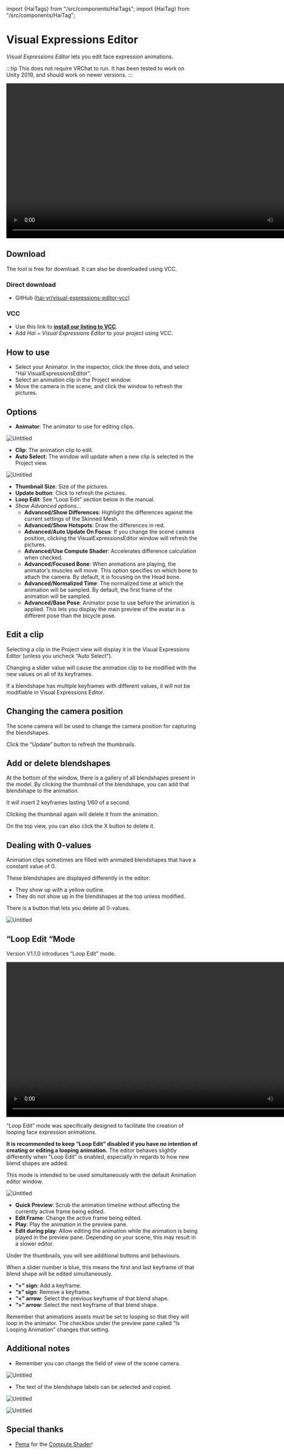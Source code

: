 import {HaiTags} from "/src/components/HaiTags";
import {HaiTag} from "/src/components/HaiTag";

# Visual Expressions Editor

<HaiTags>
<HaiTag isUniversal={true} />
</HaiTags>

*Visual Expressions Editor* lets you edit face expression animations.

:::tip
This does not require VRChat to run. It has been tested to work on Unity 2019, and should work on newer versions.
:::

<video controls width="816" autostart="false">
    <source src={'https://downscale.srv.hai-vr.dev/assets/docs/sx_2022-03-08_16-17-04_ochgB1a5VG.mp4' ?? require('./visual-expressions-editor-img/sx_2022-03-08_16-17-04_ochgB1a5VG.mp4')}/>
</video>

## Download

The tool is free for download. It can also be downloaded using VCC.

### Direct download

- GitHub ([hai-vr/visual-expressions-editor-vcc](https://github.com/hai-vr/visual-expressions-editor-vcc))

### VCC

- Use this link to **[install our listing to VCC](vcc://vpm/addRepo?url=https://hai-vr.github.io/vpm-listing/index.json)**.
- Add *Haï ~ Visual Expressions Editor* to your project using VCC.

## How to use

- Select your Animator. In the inspector, click the three dots, and select “Haï VisualExpressionsEditor”.
- Select an animation clip in the Project window.
- Move the camera in the scene, and click the window to refresh the pictures.

## Options

- **Animator**: The animator to use for editing clips.

![Untitled](visual-expressions-editor-img/Untitled.png)

- **Clip**: The animation clip to edit.
- **Auto Select**: The window will update when a new clip is selected in the Project view.

![Untitled](visual-expressions-editor-img/Untitled%201.png)

- **Thumbnail Size**: Size of the pictures.
- **Update button**: Click to refresh the pictures.
- **Loop Edit**: See “Loop Edit” section below in the manual.
- *Show Advanced options...*
    - **Advanced/Show Differences**: Highlight the differences against the current settings of the Skinned Mesh.
    - **Advanced/Show Hotspots**: Draw the differences in red.
    - **Advanced/Auto Update On Focus**: If you change the scene camera position, clicking the VisualExpressionsEditor window will refresh the pictures.
    - **Advanced/Use Compute Shader**: Accelerates difference calculation when checked.
    - **Advanced/Focused Bone**: When animations are playing, the animator’s muscles will move.
    This option specifies on which bone to attach the camera. By default, it is focusing on the Head bone.
    - **Advanced/Normalized Time**: The normalized time at which the animation will be sampled. By default, the first frame of the animation will be sampled.
    - **Advanced/Base Pose**: Animator pose to use before the animation is applied.
    This lets you display the main preview of the avatar in a different pose than the bicycle pose.

## Edit a clip

Selecting a clip in the Project view will display it in the Visual Expressions Editor (unless you uncheck “Auto Select”).

Changing a slider value will cause the animation clip to be modified with the new values on all of its keyframes.

If a blendshape has multiple keyframes with different values, it will not be modifiable in Visual Expressions Editor.

## Changing the camera position

The scene camera will be used to change the camera position for capturing the blendshapes.

Click the “Update” button to refresh the thumbnails.

## Add or delete blendshapes

At the bottom of the window, there is a gallery of all blendshapes present in the model. By clicking the thumbnail of the blendshape, you can add that blendshape to the animation.

It will insert 2 keyframes lasting 1/60 of a second.

Clicking the thumbnail again will delete it from the animation.

On the top view, you can also click the X button to delete it.

## Dealing with 0-values

Animation clips sometimes are filled with animated blendshapes that have a constant value of 0.

These blendshapes are displayed differently in the editor:

- They show up with a yellow outline.
- They do not show up in the blendshapes at the top unless modified.

There is a button that lets you delete all 0-values.

![Untitled](visual-expressions-editor-img/Untitled%202.png)

## “Loop Edit “Mode

Version V1.1.0 introduces “Loop Edit” mode.

<video controls width="816" autostart="false">
    <source src={'https://downscale.srv.hai-vr.dev/assets/docs/sx_2022-04-14_23-17-52_Kza0kEYwsf.mp4' ?? require('./visual-expressions-editor-img/sx_2022-04-14_23-17-52_Kza0kEYwsf.mp4')}/>
</video>

“Loop Edit” mode was specifically designed to facilitate the creation of looping face expression animations.

**It is recommended to keep “Loop Edit” disabled if you have no intention of creating or editing a looping animation.** The editor behaves slightly differently when "Loop Edit” is enabled, especially in regards to how new blend shapes are added.

This mode is intended to be used simultaneously with the default Animation editor window.

![Untitled](visual-expressions-editor-img/Untitled%203.png)

- **Quick Preview**: Scrub the animation timeline without affecting the currently active frame being edited.
- **Edit Frame**: Change the active frame being edited.
- **Play**: Play the animation in the preview pane.
- **Edit during play**: Allow editing the animation while the animation is being played in the preview pane. Depending on your scene, this may result in a slower editor.

Under the thumbnails, you will see additional buttons and behaviours.

When a slider number is blue, this means the first and last keyframe of that blend shape will be edited simultaneously.

- **“+” sign**: Add a keyframe.
- **“x” sign**: Remove a keyframe.
- **“\<” arrow**: Select the previous keyframe of that blend shape.
- **“>” arrow**: Select the next keyframe of that blend shape.

Remember that animations assets must be set to looping so that they will loop in the animator. The checkbox under the preview pane called “Is Looping Animation” changes that setting.

## Additional notes

- Remember you can change the field of view of the scene camera.

![Untitled](visual-expressions-editor-img/Untitled%205.png)

- The text of the blendshape labels can be selected and copied.

![Untitled](visual-expressions-editor-img/Untitled%206.png)

![Untitled](visual-expressions-editor-img/Untitled%207.png)

## Special thanks

- [Pema](https://github.com/pema99/) for the [Compute Shader](https://github.com/hai-vr/blendshape-viewer/commit/46db696df8be42d251f59c3f0fb240b117905c76)!